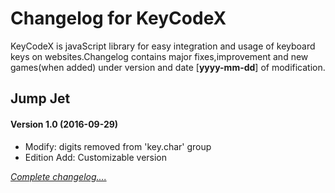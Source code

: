 # Changelog for KeyCodeX
KeyCodeX is javaScript library for easy integration and usage of keyboard keys on websites.Changelog contains major fixes,improvement and new games(when added) under version and date [**yyyy-mm-dd**] of modification.

## Jump Jet
#### Version 1.0 (2016-09-29)
- Modify: digits removed from 'key.char' group
- Edition Add: Customizable version

*[Complete changelog....](https://github.com/siddacool/keycodex/releases)*



